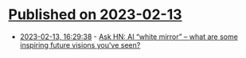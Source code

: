 # [Published on 2023-02-13](index.md)

* [2023-02-13, 16:29:38](https://news.ycombinator.com/item?id=34775667) - [Ask HN: AI “white mirror” – what are some inspiring future visions you&#x27;ve seen?](https://news.ycombinator.com/item?id=34775667)
